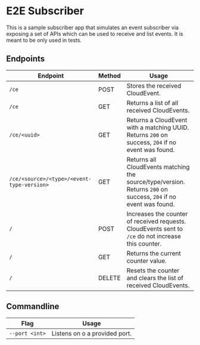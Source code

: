# E2E Subscriber

This is a sample subscriber app that simulates an event subscriber via exposing a set of APIs which can be used to receive and list events. It is meant to be only used in tests.


## Endpoints

| Endpoint                                     | Method | Usage                                                                                             |
|-------------------------------------------- |------ |------------------------------------------------------------------------------------------------- |
| `/ce`                                      | POST   | Stores the received CloudEvent.                                                              |
| `/ce`                                      | GET    | Returns a list of all received CloudEvents.                                                           |
| `/ce/<uuid>`                               | GET    | Returns a CloudEvent with a matching UUID. Returns `200` on success, `204` if no event was found.        |
| `/ce/<source>/<type>/<event-type-version>` | GET    | Returns all CloudEvents matching the source/type/version. Returns `200` on success, `204` if no event was found. |
| `/`                                        | POST   | Increases the counter of received requests. CloudEvents sent to `/ce` do not increase this counter.     |
| `/`                                        | GET    | Returns the current counter value.                                                                     |
| `/`                                        | DELETE | Resets the counter and clears the list of received CloudEvents.                                                    |

## Commandline

| Flag                   | Usage          |
|---------------------- |-------------- |
| `--port <int>` | Listens on o a provided port.|
